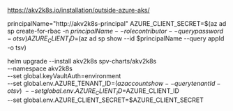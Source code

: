 

https://akv2k8s.io/installation/outside-azure-aks/

principalName="http://akv2k8s-principal"
AZURE_CLIENT_SECRET=$(az ad sp create-for-rbac -n $principalName --role contributor --query password -o tsv)
AZURE_CLIENT_ID=$(az ad sp show --id $principalName --query appId -o tsv)



helm upgrade --install akv2k8s spv-charts/akv2k8s \
  --namespace akv2k8s \
  --set global.keyVaultAuth=environment \
  --set global.env.AZURE_TENANT_ID=$(az account show --query tenantId -o tsv) \
  --set global.env.AZURE_CLIENT_ID=$AZURE_CLIENT_ID \
  --set global.env.AZURE_CLIENT_SECRET=$AZURE_CLIENT_SECRET 